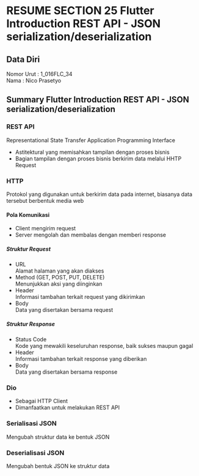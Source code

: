 # RESUME SECTION 25 Flutter Introduction REST API - JSON serialization/deserialization

## Data Diri
Nomor Urut  : 1_016FLC_34 <br>
Nama        : Nico Prasetyo 

## Summary Flutter Introduction REST API - JSON serialization/deserialization

### REST API
Representational State Transfer Application Programming Interface
- Astitektural yang memisahkan tampilan dengan proses bisnis 
- Bagian tampilan dengan proses bisnis berkirim data melalui HHTP Request

### HTTP
Protokol yang digunakan untuk berkirim data pada internet, biasanya data tersebut berbentuk media web
#### Pola Komunikasi
- Client mengirim request
- Server mengolah dan membalas dengan memberi response

##### Struktur Request
- URL <br>
Alamat halaman yang akan diakses
- Method (GET, POST, PUT, DELETE) <br>
Menunjukkan aksi yang diinginkan  
- Header <br>
Informasi tambahan terkait request yang dikirimkan  
- Body <br>
Data yang disertakan bersama request

##### Struktur Response 
- Status Code <br>
Kode yang mewakili keseluruhan response, baik sukses maupun gagal  
- Header <br>
Informasi tambahan terkait response yang diberikan  
- Body <br>
Data yang disertakan bersama response

### Dio
- Sebagai HTTP Client
- Dimanfaatkan untuk melakukan REST API

### Serialisasi JSON
Mengubah struktur data ke bentuk JSON

### Deserialisasi JSON
Mengubah bentuk JSON ke struktur data